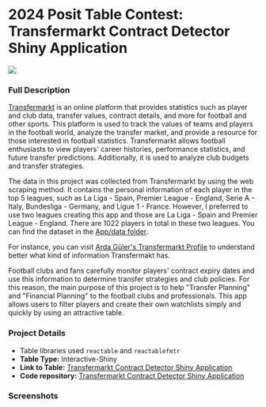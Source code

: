 # 2024 Posit Table Contest: Transfermarkt Contract Detector Shiny Application

![](https://tmsi.akamaized.net/head/transfermarkt_logo.svg)

### Full Description 

[Transfermarkt](https://www.transfermarkt.com/) is an online platform that provides statistics such as player and club data, transfer values, contract details, and more for football and other sports. This platform is used to track the values of teams and players in the football world, analyze the transfer market, and provide a resource for those interested in football statistics. Transfermarkt allows football enthusiasts to view players' career histories, performance statistics, and future transfer predictions. Additionally, it is used to analyze club budgets and transfer strategies.

The data in this project was collected from Transfermarkt by using the web scraping method. It contains the personal information of each player in the top 5 leagues, such as La Liga - Spain, Premier League - England, Serie A - Italy, Bundesliga - Germany, and Ligue 1 - France. However, I preferred to use two leagues creating this app and those are La Liga - Spain and Premier League - England. There are 1022 players in total in these two leagues. You can find the dataset in the [App/data folder](https://github.com/EkremBayar/2024-Posit-Table-Contest/tree/main/App/data).

For instance, you can visit [Arda Güler's Transfermarkt Profile](https://www.transfermarkt.com/arda-guler/profil/spieler/861410) to understand better what kind of information Transfermakt has.

Football clubs and fans carefully monitor players' contract expiry dates and use this information to determine transfer strategies and club policies. For this reason, the main purpose of this project is to help "Transfer Planning" and "Financial Planning" to the football clubs and professionals. This app allows users to filter players and create their own watchlists simply and quickly by using an attractive table.

### Project Details
- Table libraries used `reactable` and `reactablefmtr`
- **Table Type:** Interactive-Shiny
- **Link to Table:** [Transfermarkt Contract Detector Shiny Application](https://ekrem-bayar.shinyapps.io/TM-Contract-Detector-2024-Posit-Table-Contest/)
- **Code repository:** [Transfermarkt Contract Detector Shiny Application](https://github.com/EkremBayar/2024-Posit-Table-Contest)

### Screenshots
